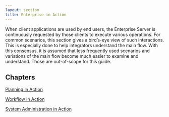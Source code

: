 ```yaml
---
layout: section
title: Enterprise in Action
---
```

When client applications are used by end users, the Enterprise Server is continuously requested by those clients to execute various operations. For common scenarios, this section gives a bird’s-eye view of such interactions. This is especially done to help integrators understand the main flow. With this consensus, it is assumed that less frequently used scenarios and variations of the main flow become much easier to examine and understand. Those are out-of-scope for this guide.

## Chapters
[Planning in Action](planning-in-action.md)

[Workflow in Action](workflow-in-action/intro.md)

[System Administration in Action](system-admin-in-action.md)
